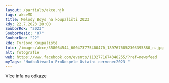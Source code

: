 ```yaml
---
layout: /partials/akce.njk
tags: akceMD
title: Melody Boys na koupališti 2023
kdy: 22.7.2023 20:00
SouborRok: "2023"
SouborMesic: "07"
SouborDen: "22"
kde: Tyršovo Koupaliště
foto: /images/akce/358064544_600473775400470_1897676852303395880_n.jpg
alt: fotografie
web: https://www.facebook.com/events/1132771674348255/?ref=newsfeed
myTags: "HudbaDivadlo ProDospele Ostatni cervenec2023 "
---
```

V﻿íce infa na odkaze